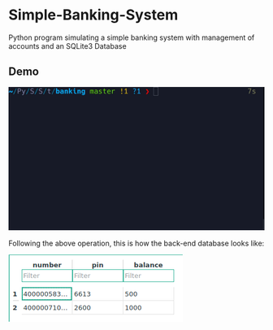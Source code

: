 # Simple-Banking-System



Python program simulating a simple banking system with management of accounts and an SQLite3 Database

## Demo

![](demo.gif)

Following the above operation, this is how the back-end database looks like:

![](SQL.png)